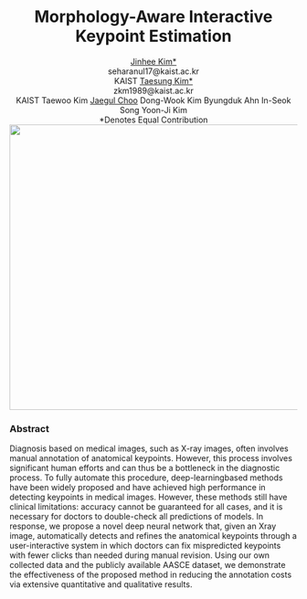 
<div><h1 align="center">Morphology-Aware Interactive Keypoint Estimation</h1></div>

<div align="center">
  <span><a href="https://sites.google.com/view/jinhee-kim">Jinhee Kim*</a><br>seharanul17@kaist.ac.kr<br>KAIST</span>
  <span><a href="https://github.com/ts-kim/">Taesung Kim*</a><br>zkm1989@kaist.ac.kr<br>KAIST</span>
Taewoo Kim 
<a href="https://sites.google.com/site/jaegulchoo/">Jaegul Choo</a>
Dong-Wook Kim 
Byungduk Ahn 
In-Seok Song 
Yoon-Ji Kim 

</div>

<div align="center">
*Denotes Equal Contribution
</div>

<img src="./video.gif" width="1000px" height="500px">

<div>
<h3>Abstract</h3>

Diagnosis based on medical images, such as X-ray images, often involves manual annotation of anatomical keypoints. However, this process involves significant human efforts and can thus be a bottleneck in the diagnostic process. To fully automate this procedure, deep-learningbased methods have been widely proposed and have achieved high performance in detecting keypoints in medical images. However, these methods still have clinical limitations: accuracy cannot be guaranteed for all cases, and it is necessary for doctors to double-check all predictions of models.
In response, we propose a novel deep neural network that, given an Xray image, automatically detects and refines the anatomical keypoints through a user-interactive system in which doctors can fix mispredicted keypoints with fewer clicks than needed during manual revision. Using our own collected data and the publicly available AASCE dataset, we demonstrate the effectiveness of the proposed method in reducing the annotation costs via extensive quantitative and qualitative results.
</div>
